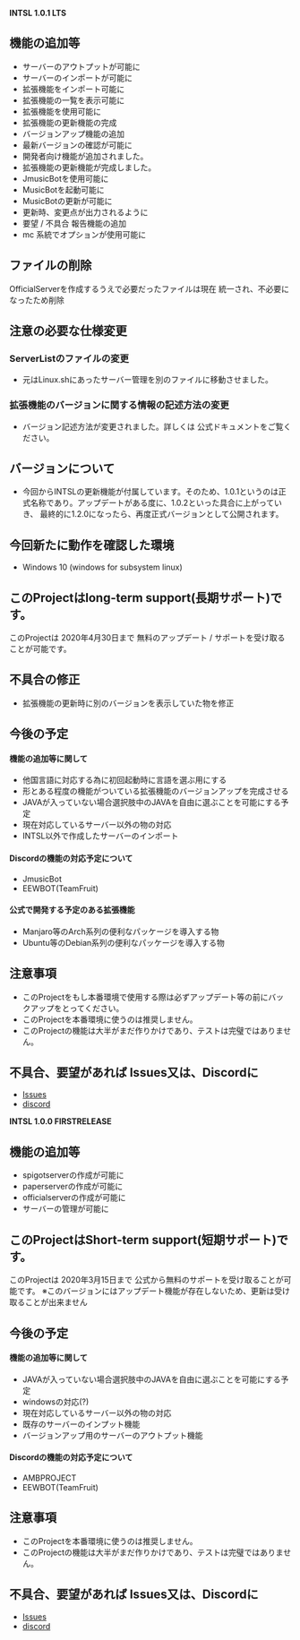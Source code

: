 **INTSL 1.0.1 LTS**
## 機能の追加等
 * サーバーのアウトプットが可能に
 * サーバーのインポートが可能に
 * 拡張機能をインポート可能に
 * 拡張機能の一覧を表示可能に
 * 拡張機能を使用可能に
 * 拡張機能の更新機能の完成
 * バージョンアップ機能の追加
 * 最新バージョンの確認が可能に
 * 開発者向け機能が追加されました。
 * 拡張機能の更新機能が完成しました。
 * JmusicBotを使用可能に
 * MusicBotを起動可能に
 * MusicBotの更新が可能に
 * 更新時、変更点が出力されるように
 * 要望 / 不具合 報告機能の追加
 * mc 系統でオプションが使用可能に

## ファイルの削除
OfficialServerを作成するうえで必要だったファイルは現在
統一され、不必要になったため削除

## 注意の必要な仕様変更
### ServerListのファイルの変更
 * 元はLinux.shにあったサーバー管理を別のファイルに移動させました。
### 拡張機能のバージョンに関する情報の記述方法の変更
 * バージョン記述方法が変更されました。詳しくは 公式ドキュメントをご覧ください。

## バージョンについて
* 今回からINTSLの更新機能が付属しています。そのため、1.0.1というのは正式名称であり。アップデートがある度に、1.0.2といった具合に上がっていき、
最終的に1.2.0になったら、再度正式バージョンとして公開されます。

 ## 今回新たに動作を確認した環境
 * Windows 10 (windows for subsystem linux)

 ## このProjectはlong-term support(長期サポート)です。
 このProjectは 2020年4月30日まで 無料のアップデート / サポートを受け取ることが可能です。

## 不具合の修正
 * 拡張機能の更新時に別のバージョンを表示していた物を修正

 ## 今後の予定
 #### 機能の追加等に関して
 * 他国言語に対応する為に初回起動時に言語を選ぶ用にする
 * 形とある程度の機能がついている拡張機能のバージョンアップを完成させる
 * JAVAが入っていない場合選択肢中のJAVAを自由に選ぶことを可能にする予定
 * 現在対応しているサーバー以外の物の対応
 * INTSL以外で作成したサーバーのインポート
 #### Discordの機能の対応予定について
 * JmusicBot
 * EEWBOT(TeamFruit)
 #### 公式で開発する予定のある拡張機能
 * Manjaro等のArch系列の便利なパッケージを導入する物
 * Ubuntu等のDebian系列の便利なパッケージを導入する物
 ## 注意事項
 * このProjectをもし本番環境で使用する際は必ずアップデート等の前にバックアップをとってください。
 * このProjectを本番環境に使うのは推奨しません。
 * このProjectの機能は大半がまだ作りかけであり、テストは完璧ではありません。

 ## 不具合、要望があれば Issues又は、Discordに
 * [Issues](https://dev.akarinext.org/yupix/INTSL/issues)
 * [discord](https://discord.gg/uDNyePY)

**INTSL 1.0.0 FIRSTRELEASE**
 ## 機能の追加等
 * spigotserverの作成が可能に
 * paperserverの作成が可能に
 * officialserverの作成が可能に
 * サーバーの管理が可能に

 ## このProjectはShort-term support(短期サポート)です。
 このProjectは 2020年3月15日まで 公式から無料のサポートを受け取ることが可能です。
 ※このバージョンにはアップデート機能が存在しないため、更新は受け取ることが出来ません

 ## 今後の予定
 #### 機能の追加等に関して
 * JAVAが入っていない場合選択肢中のJAVAを自由に選ぶことを可能にする予定
 * windowsの対応(?)
 * 現在対応しているサーバー以外の物の対応
 * 既存のサーバーのインプット機能
 * バージョンアップ用のサーバーのアウトプット機能
 #### Discordの機能の対応予定について
 * AMBPROJECT
 * EEWBOT(TeamFruit)

 ## 注意事項
 * このProjectを本番環境に使うのは推奨しません。
 * このProjectの機能は大半がまだ作りかけであり、テストは完璧ではありません。

 ## 不具合、要望があれば Issues又は、Discordに
 * [Issues](https://dev.akarinext.org/yupix/INTSL/issues)
 * [discord](https://discord.gg/uDNyePY)